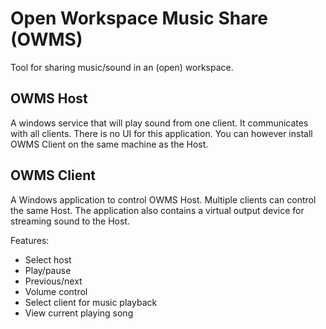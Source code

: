 # Open Workspace Music Share (OWMS)
Tool for sharing music/sound in an (open) workspace.

## OWMS Host
A windows service that will play sound from one client. 
It communicates with all clients. There is no UI for this application. You can however install OWMS Client on the same machine as the Host.

## OWMS Client
A Windows application to control OWMS Host. Multiple clients can control the same Host. 
The application also contains a virtual output device for streaming sound to the Host. 

Features:
- Select host
- Play/pause
- Previous/next
- Volume control
- Select client for music playback
- View current playing song
